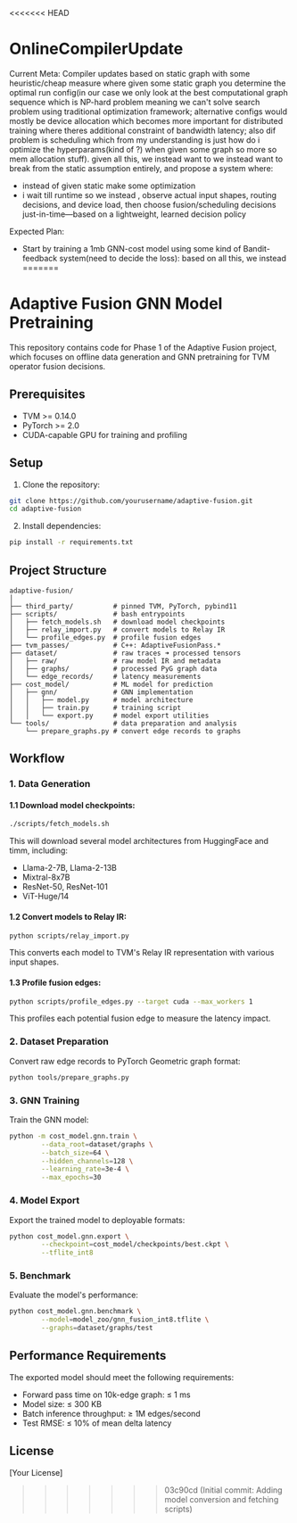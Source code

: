 <<<<<<< HEAD
# OnlineCompilerUpdate

Current Meta: Compiler updates based on static graph with some heuristic/cheap measure where given some static graph you determine the optimal run config(in our case we only look at the best computational graph sequence which is NP-hard problem meaning we can't solve search problem using traditional optimization framework; alternative configs would mostly be device allocation which becomes more important for distributed training where theres additional constraint of bandwidth latency; also dif problem is scheduling which from my understanding is just how do i optimize the hyperparams(kind of ?) when given some graph so more so mem allocation stuff). given all this, we instead want to we instead want to break from the static assumption entirely, and propose a system where:
- instead of given static make some optimization
- i wait till runtime so we instead , observe actual input shapes, routing decisions, and device load, then choose fusion/scheduling decisions just-in-time—based on a lightweight, learned decision policy

Expected Plan: 
- Start by training a 1mb GNN-cost model using some kind of Bandit-feedback system(need to decide the loss):  based on all this, we instead 
=======
# Adaptive Fusion GNN Model Pretraining

This repository contains code for Phase 1 of the Adaptive Fusion project, which focuses on offline data generation and GNN pretraining for TVM operator fusion decisions.

## Prerequisites

- TVM >= 0.14.0
- PyTorch >= 2.0
- CUDA-capable GPU for training and profiling

## Setup

1. Clone the repository:
```bash
git clone https://github.com/yourusername/adaptive-fusion.git
cd adaptive-fusion
```

2. Install dependencies:
```bash
pip install -r requirements.txt
```

## Project Structure

```
adaptive‑fusion/
│
├── third_party/          # pinned TVM, PyTorch, pybind11
├── scripts/              # bash entrypoints
│   ├── fetch_models.sh   # download model checkpoints
│   ├── relay_import.py   # convert models to Relay IR
│   └── profile_edges.py  # profile fusion edges
├── tvm_passes/           # C++: AdaptiveFusionPass.*
├── dataset/              # raw traces ➜ processed tensors
│   ├── raw/              # raw model IR and metadata
│   ├── graphs/           # processed PyG graph data
│   └── edge_records/     # latency measurements
├── cost_model/           # ML model for prediction
│   ├── gnn/              # GNN implementation
│   │   ├── model.py      # model architecture
│   │   ├── train.py      # training script
│   │   └── export.py     # model export utilities
└── tools/                # data preparation and analysis
    └── prepare_graphs.py # convert edge records to graphs
```

## Workflow

### 1. Data Generation

#### 1.1 Download model checkpoints:

```bash
./scripts/fetch_models.sh
```

This will download several model architectures from HuggingFace and timm, including:
- Llama-2-7B, Llama-2-13B
- Mixtral-8x7B
- ResNet-50, ResNet-101
- ViT-Huge/14

#### 1.2 Convert models to Relay IR:

```bash
python scripts/relay_import.py
```

This converts each model to TVM's Relay IR representation with various input shapes.

#### 1.3 Profile fusion edges:

```bash
python scripts/profile_edges.py --target cuda --max_workers 1
```

This profiles each potential fusion edge to measure the latency impact.

### 2. Dataset Preparation

Convert raw edge records to PyTorch Geometric graph format:

```bash
python tools/prepare_graphs.py
```

### 3. GNN Training

Train the GNN model:

```bash
python -m cost_model.gnn.train \
        --data_root=dataset/graphs \
        --batch_size=64 \
        --hidden_channels=128 \
        --learning_rate=3e-4 \
        --max_epochs=30
```

### 4. Model Export

Export the trained model to deployable formats:

```bash
python cost_model.gnn.export \
        --checkpoint=cost_model/checkpoints/best.ckpt \
        --tflite_int8
```

### 5. Benchmark

Evaluate the model's performance:

```bash
python cost_model.gnn.benchmark \
        --model=model_zoo/gnn_fusion_int8.tflite \
        --graphs=dataset/graphs/test
```

## Performance Requirements

The exported model should meet the following requirements:
- Forward pass time on 10k-edge graph: ≤ 1 ms
- Model size: ≤ 300 KB
- Batch inference throughput: ≥ 1M edges/second
- Test RMSE: ≤ 10% of mean delta latency

## License

[Your License] 
>>>>>>> 03c90cd (Initial commit: Adding model conversion and fetching scripts)
